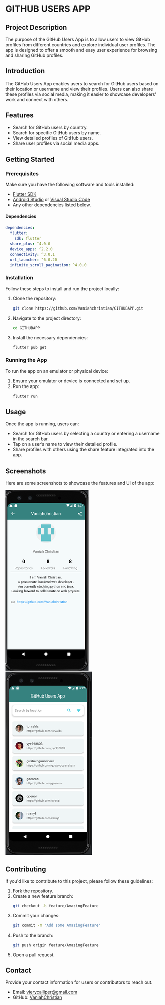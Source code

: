 

# GITHUB USERS APP

## Project Description

The purpose of the GitHub Users App is to allow users to view GitHub profiles from different countries and explore individual user profiles. The app is designed to offer a smooth and easy user experience for browsing and sharing GitHub profiles.

## Introduction

The GitHub Users App enables users to search for GitHub users based on their location or username and view their profiles. Users can also share these profiles via social media, making it easier to showcase developers' work and connect with others.

## Features

- Search for GitHub users by country.
- Search for specific GitHub users by name.
- View detailed profiles of GitHub users.
- Share user profiles via social media apps.

## Getting Started

### Prerequisites

Make sure you have the following software and tools installed:

- [Flutter SDK](https://flutter.dev/docs/get-started/install)
- [Android Studio](https://developer.android.com/studio) or [Visual Studio Code](https://code.visualstudio.com/)
- Any other dependencies listed below.

#### Dependencies

```yaml
dependencies:
  flutter:
    sdk: flutter
  share_plus: ^4.0.0
  device_apps: ^2.2.0
  connectivity: ^3.0.1
  url_launcher: ^6.0.20
  infinite_scroll_pagination: ^4.0.0
```

### Installation

Follow these steps to install and run the project locally:

1. Clone the repository:
   ```sh
   git clone https://github.com/Vaniahchristian/GITHUBAPP.git
   ```
2. Navigate to the project directory:
   ```sh
   cd GITHUBAPP
   ```
3. Install the necessary dependencies:
   ```sh
   flutter pub get
   ```

### Running the App

To run the app on an emulator or physical device:

1. Ensure your emulator or device is connected and set up.
2. Run the app:
   ```sh
   flutter run
   ```

## Usage

Once the app is running, users can:

- Search for GitHub users by selecting a country or entering a username in the search bar.
- Tap on a user’s name to view their detailed profile.
- Share profiles with others using the share feature integrated into the app.

## Screenshots

Here are some screenshots to showcase the features and UI of the app:

![Screenshot 1](assets/img.png)
![Screenshot 2](assets/img_1.png)

## Contributing

If you'd like to contribute to this project, please follow these guidelines:

1. Fork the repository.
2. Create a new feature branch:
   ```sh
   git checkout -b feature/AmazingFeature
   ```
3. Commit your changes:
   ```sh
   git commit -m 'Add some AmazingFeature'
   ```
4. Push to the branch:
   ```sh
   git push origin feature/AmazingFeature
   ```
5. Open a pull request.


## Contact

Provide your contact information for users or contributors to reach out.

- Email: vierycalliper@gmail.com
- GitHub: [VaniahChristian](https://github.com/Vaniahchristian)
